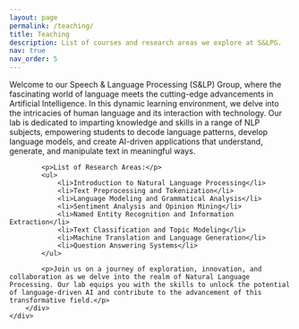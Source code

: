 ```yaml
---
layout: page
permalink: /teaching/
title: Teaching
description: List of courses and research areas we explore at S&LPG.
nav: true
nav_order: 5
---
```


<div class="container">
    <div class="row justify-content-center">
        <div class="col-md-10 text-justify">
            <p>Welcome to our Speech & Language Processing (S&LP) Group, where the fascinating world of language meets the cutting-edge advancements in Artificial Intelligence. In this dynamic learning environment, we delve into the intricacies of human language and its interaction with technology. Our lab is dedicated to imparting knowledge and skills in a range of NLP subjects, empowering students to decode language patterns, develop language models, and create AI-driven applications that understand, generate, and manipulate text in meaningful ways.</p>

            <p>List of Research Areas:</p>
            <ul>
                <li>Introduction to Natural Language Processing</li>
                <li>Text Preprocessing and Tokenization</li>
                <li>Language Modeling and Grammatical Analysis</li>
                <li>Sentiment Analysis and Opinion Mining</li>
                <li>Named Entity Recognition and Information Extraction</li>
                <li>Text Classification and Topic Modeling</li>
                <li>Machine Translation and Language Generation</li>
                <li>Question Answering Systems</li>
            </ul>

            <p>Join us on a journey of exploration, innovation, and collaboration as we delve into the realm of Natural Language Processing. Our lab equips you with the skills to unlock the potential of language-driven AI and contribute to the advancement of this transformative field.</p>
        </div>
    </div>
</div>
